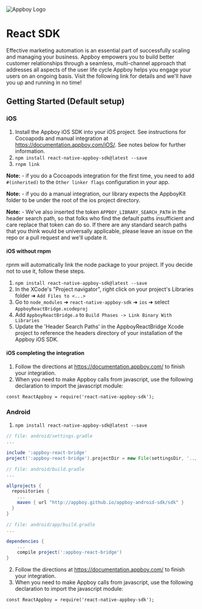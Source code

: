 ![Appboy Logo](https://github.com/Appboy/appboy-react-sdk/blob/master/Appboy_Logo_400x100.png)

# React SDK

Effective marketing automation is an essential part of successfully scaling and managing your business. Appboy empowers you to build better customer relationships through a seamless, multi-channel approach that addresses all aspects of the user life cycle Appboy helps you engage your users on an ongoing basis. Visit the following link for details and we'll have you up and running in no time!

## Getting Started (Default setup)

### iOS
1.  Install the Appboy iOS SDK into your iOS project.  See instructions for Cocoapods and manual integration at https://documentation.appboy.com/iOS/.  See notes below for further information.
2. `npm install react-native-appboy-sdk@latest --save`
3. `rnpm link`

__Note:__ - if you do a Cocoapods integration for the first time, you need to add `#(inherited)` to the `Other linker flags` configuration in your app.

__Note:__ - if you do a manual integration, our library expects the AppboyKit folder to be under the root of the ios project directory.

__Note:__ - We've also inserted the token `APPBOY_LIBRARY_SEARCH_PATH` in the header search path, so that folks who find the default paths insufficient and care replace that token can do so.  If there are any standard search paths that you think would be universally applicable, please leave an issue on the repo or a pull request and we'll update it.

#### iOS without rnpm
rpnm will automatically link the node package to your project.  If you decide not to use it, follow these steps.

1. `npm install react-native-appboy-sdk@latest --save`
2. In the XCode's "Project navigator", right click on your project's Libraries folder ➜ `Add Files to <...>`
3. Go to `node_modules` ➜ `react-native-appboy-sdk` ➜ `ios` ➜ select `AppboyReactBridge.xcodeproj`
4. Add `AppboyReactBridge.a` to `Build Phases -> Link Binary With Libraries`
5. Update the 'Header Search Paths' in the AppboyReactBridge Xcode project to reference the headers directory of your installation of the Appboy iOS SDK.

#### iOS completing the integration
1.  Follow the directions at https://documentation.appboy.com/ to finish your integration. 
2.  When you need to make Appboy calls from javascript, use the following declaration to import the javascript module:

```
const ReactAppboy = require('react-native-appboy-sdk');
``` 

### Android
1. `npm install react-native-appboy-sdk@latest --save`

```gradle
// file: android/settings.gradle
...

include ':appboy-react-bridge'
project(':appboy-react-bridge').projectDir = new File(settingsDir, '../node_modules/react-native-appboy-sdk/android/appboy-react-bridge')
```
```gradle
// file: android/build.gradle
...

allprojects {
  repositories {
    ...
    maven { url "http://appboy.github.io/appboy-android-sdk/sdk" }
  }
}
```
```gradle
// file: android/app/build.gradle
...

dependencies {
    ...
    compile project(':appboy-react-bridge')
}
```

2.  Follow the directions at https://documentation.appboy.com/ to finish your integration. 
3.  When you need to make Appboy calls from javascript, use the following declaration to import the javascript module:

```
const ReactAppboy = require('react-native-appboy-sdk');
```
